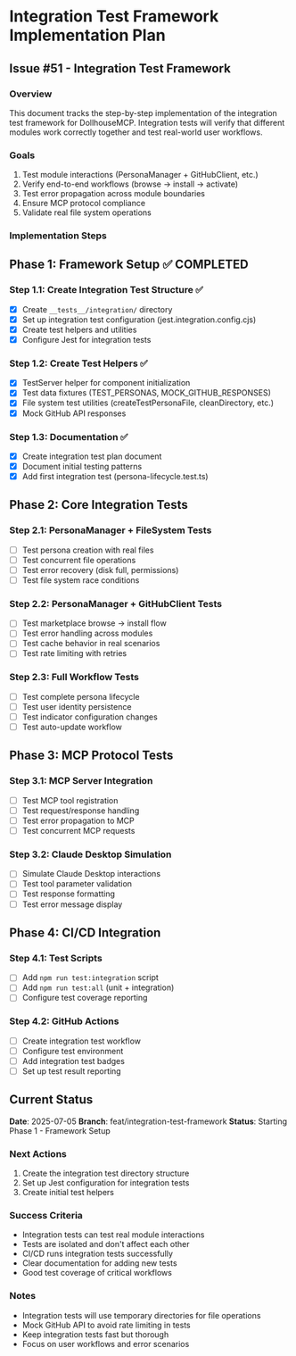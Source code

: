 # Integration Test Framework Implementation Plan

## Issue #51 - Integration Test Framework

### Overview
This document tracks the step-by-step implementation of the integration test framework for DollhouseMCP. Integration tests will verify that different modules work correctly together and test real-world user workflows.

### Goals
1. Test module interactions (PersonaManager + GitHubClient, etc.)
2. Verify end-to-end workflows (browse → install → activate)
3. Test error propagation across module boundaries
4. Ensure MCP protocol compliance
5. Validate real file system operations

### Implementation Steps

## Phase 1: Framework Setup ✅ COMPLETED

### Step 1.1: Create Integration Test Structure ✅
- [x] Create `__tests__/integration/` directory
- [x] Set up integration test configuration (jest.integration.config.cjs)
- [x] Create test helpers and utilities
- [x] Configure Jest for integration tests

### Step 1.2: Create Test Helpers ✅
- [x] TestServer helper for component initialization
- [x] Test data fixtures (TEST_PERSONAS, MOCK_GITHUB_RESPONSES)
- [x] File system test utilities (createTestPersonaFile, cleanDirectory, etc.)
- [x] Mock GitHub API responses

### Step 1.3: Documentation ✅
- [x] Create integration test plan document
- [x] Document initial testing patterns
- [x] Add first integration test (persona-lifecycle.test.ts)

## Phase 2: Core Integration Tests

### Step 2.1: PersonaManager + FileSystem Tests
- [ ] Test persona creation with real files
- [ ] Test concurrent file operations
- [ ] Test error recovery (disk full, permissions)
- [ ] Test file system race conditions

### Step 2.2: PersonaManager + GitHubClient Tests
- [ ] Test marketplace browse → install flow
- [ ] Test error handling across modules
- [ ] Test cache behavior in real scenarios
- [ ] Test rate limiting with retries

### Step 2.3: Full Workflow Tests
- [ ] Test complete persona lifecycle
- [ ] Test user identity persistence
- [ ] Test indicator configuration changes
- [ ] Test auto-update workflow

## Phase 3: MCP Protocol Tests

### Step 3.1: MCP Server Integration
- [ ] Test MCP tool registration
- [ ] Test request/response handling
- [ ] Test error propagation to MCP
- [ ] Test concurrent MCP requests

### Step 3.2: Claude Desktop Simulation
- [ ] Simulate Claude Desktop interactions
- [ ] Test tool parameter validation
- [ ] Test response formatting
- [ ] Test error message display

## Phase 4: CI/CD Integration

### Step 4.1: Test Scripts
- [ ] Add `npm run test:integration` script
- [ ] Add `npm run test:all` (unit + integration)
- [ ] Configure test coverage reporting

### Step 4.2: GitHub Actions
- [ ] Create integration test workflow
- [ ] Configure test environment
- [ ] Add integration test badges
- [ ] Set up test result reporting

## Current Status

**Date**: 2025-07-05
**Branch**: feat/integration-test-framework
**Status**: Starting Phase 1 - Framework Setup

### Next Actions
1. Create the integration test directory structure
2. Set up Jest configuration for integration tests
3. Create initial test helpers

### Success Criteria
- Integration tests can test real module interactions
- Tests are isolated and don't affect each other
- CI/CD runs integration tests successfully
- Clear documentation for adding new tests
- Good test coverage of critical workflows

### Notes
- Integration tests will use temporary directories for file operations
- Mock GitHub API to avoid rate limiting in tests
- Keep integration tests fast but thorough
- Focus on user workflows and error scenarios
